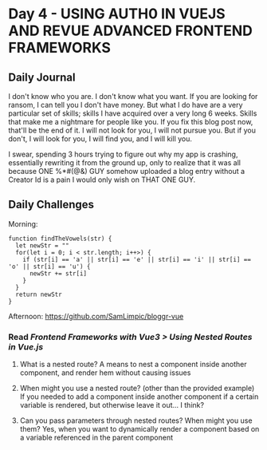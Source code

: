 # Day 4 - USING AUTH0 IN VUEJS AND REVUE ADVANCED FRONTEND FRAMEWORKS

## Daily Journal
I don't know who you are. I don't know what you want. If you are looking for ransom, I can tell you I don't have money.
But what I do have are a very particular set of skills; skills I have acquired over a very long 6 weeks. Skills that make me a nightmare for people like you.
If you fix this blog post now, that'll be the end of it. I will not look for you, I will not pursue you.
But if you don't, I will look for you, I will find you, and I will kill you.

I swear, spending 3 hours trying to figure out why my app is crashing, essentially rewriting it from the ground up, only to realize that it was all because ONE %*#(@&) GUY somehow uploaded a blog entry without a Creator Id is a pain I would only wish on THAT ONE GUY.

## Daily Challenges

Morning: 
``` JS
function findTheVowels(str) {
  let newStr = ""
  for(let i = 0; i < str.length; i++>) {
    if (str[i] == 'a' || str[i] == 'e' || str[i] == 'i' || str[i] == 'o' || str[i] == 'u') {
      newStr += str[i]
    }
  }
  return newStr
}
```

Afternoon: https://github.com/SamLimpic/bloggr-vue

### Read *Frontend Frameworks with Vue3 > Using Nested Routes in Vue.js*

1. What is a nested route?
A means to nest a component inside another component, and render hem without causing issues

2. When might you use a nested route? (other than the provided example)
If you needed to add a component inside another component if a certain variable is rendered, but otherwise leave it out... I think?

3. Can you pass parameters through nested routes? When might you use them?
Yes, when you want to dynamically render a component based on a variable referenced in the parent component
